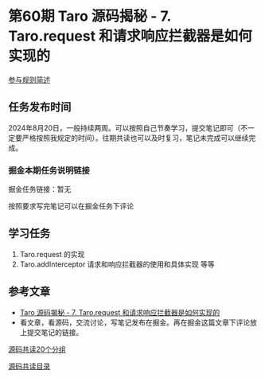 # 第60期 Taro 源码揭秘 - 7. Taro.request 和请求响应拦截器是如何实现的

[参与规则简述](https://www.yuque.com/ruochuan12/notice/gm51y6)

## 任务发布时间
2024年8月20日，一般持续两周。可以按照自己节奏学习，提交笔记即可（不一定要严格按照我规定的时间）。往期共读也可以及时复习，笔记未完成可以继续完成。

### 掘金本期任务说明链接

掘金任务链接：暂无

按照要求写完笔记可以在掘金任务下评论

## 学习任务
1. Taro.request 的实现
2. Taro.addInterceptor 请求和响应拦截器的使用和具体实现
等等



## 参考文章


+ [ ](https://juejin.cn/post/7380195796208205824)[Taro 源码揭秘 - 7. Taro.request 和请求响应拦截器是如何实现的](https://juejin.cn/post/7415911762128797696)
+ 看文章，看源码，交流讨论，写笔记发布在掘金。再在掘金这篇文章下评论放上提交笔记的链接。





[源码共读20个分组](https://www.yuque.com/go/doc/56866898)

[源码共读目录](https://www.yuque.com/go/doc/55657026)

